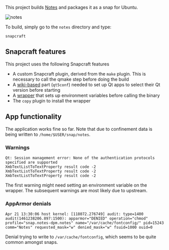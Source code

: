 This project builds [Notes](http://www.get-notes.com/) and packages it as a
snap for Ubuntu.

![notes](https://cloud.githubusercontent.com/assets/16375940/14313739/ea9fc8fa-fbfb-11e5-95bb-fb10c59770a8.png)

To build, simply go to the `notes` directory and type:

    snapcraft

## Snapcraft features

This project uses the following Snapcraft features
- A custom Snapcraft plugin, derived from the `make` plugin. This is necessary to call the qmake step before doing the build
- A [wiki-based](https://wiki.ubuntu.com/Snappy/Parts) part (`qt5conf`) needed to set up Qt apps to select their Qt version before starting
- A [wrapper](https://github.com/dplanella/snappy-playpen/blob/master/notes/notes.wrapper) that sets up environment variables before calling the binary
- The `copy` plugin to install the wrapper

## App functionality

The application works fine so far. Note that due to confinement data is being written to `/home/$USER/snap/notes`.

### Warnings

    Qt: Session management error: None of the authentication protocols specified are supported
    XmbTextListToTextProperty result code -2
    XmbTextListToTextProperty result code -2
    XmbTextListToTextProperty result code -2

The first warning might need setting an environment variable on the wrapper. The subsequent warnings are most likely due to upstream.

### AppArmor denials

    Apr 21 13:30:06 host kernel: [118072.276749] audit: type=1400 audit(1461238206.897:1500): apparmor="DENIED" operation="chmod" profile="snap.notes-dpm.notes" name="/var/cache/fontconfig/" pid=15243 comm="Notes" requested_mask="w" denied_mask="w" fsuid=1000 ouid=0

Denial trying to write to `/var/cache/fontconfig`, which seems to be quite common amongst snaps.
